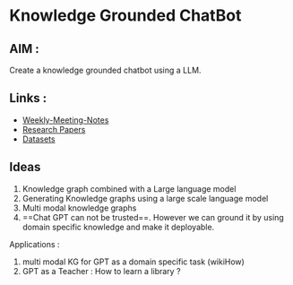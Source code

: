 # Knowledge Grounded ChatBot 

## AIM : 
Create a knowledge grounded chatbot using a LLM. 


## Links : 

- [Weekly-Meeting-Notes](Notes/Weekly-Meeting-Notes.md)
- [Research Papers](Research-Notes.md) 
- [Datasets](Notes/Datasets)


## Ideas 
1. Knowledge graph combined with a Large language model 
2. Generating Knowledge graphs using a large scale language model 
3. Multi modal knowledge graphs 
4. ==Chat GPT can not be trusted==. However we can ground it by using domain specific knowledge and make it deployable. 

Applications : 
1. multi modal KG for GPT as a domain specific task (wikiHow)
2. GPT as a Teacher : How to learn a library ? 
